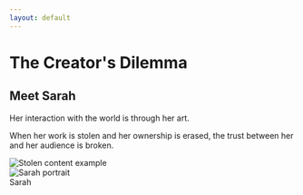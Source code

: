 ```yaml
---
layout: default
---
```


<div class="h-full relative bg-gradient-to-br from-gray-50 to-gray-100">
<div class="h-full flex flex-col justify-center pr-64 pl-16">
<h1 class="text-5xl font-bold mb-6 text-secondary-500 brand-accent">The Creator's Dilemma</h1>
<h2 class="text-3xl mb-8 text-gray-800">Meet Sarah</h2>
<p class="text-2xl leading-relaxed mb-8 text-gray-700">
Her interaction with the world is through her art.
</p>
<p class="text-xl text-gray-600 mb-12">
When her work is stolen and her ownership is erased, 
the trust between her and her audience is broken.
</p>
<img src="/social-media-unauthorized-copy.png" alt="Stolen content example" class="rounded-lg shadow-lg max-w-md border border-gray-200" />
</div>
<div class="absolute bottom-8 right-8 transform rotate-3">
<div class="polaroid">
<img src="/sarah-portrait.png" alt="Sarah portrait" class="w-40 h-52 object-cover rounded" />
<div class="text-center mt-2 text-gray-700 font-medium">Sarah</div>
</div>
</div>
</div>

<!--
This is Sarah. She's a creator. Her interaction with the world is through her art. But when her work is stolen and her ownership is erased, the trust between her and her audience is broken. She loses credit, income, and the digital world loses a piece of its integrity. This happens millions of times every day.
-->